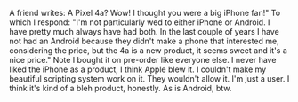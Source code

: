 A friend writes: A Pixel 4a? Wow! I thought you were a big iPhone fan!" To which I respond: "I'm not particularly wed to either iPhone or Android. I have pretty much always have had both. In the last couple of years I have not had an Android because they didn't make a phone that interested me, considering the price, but the 4a is a new product, it seems sweet and it's a nice price." Note I bought it on pre-order like everyone else. I never have liked the iPhone as a product, I think Apple blew it. I couldn't make my beautiful scripting system work on it. They wouldn't allow it. I'm just a user. I think it's kind of a bleh product, honestly. As is Android, btw. 
